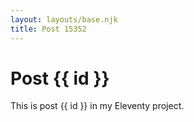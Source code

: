 ```yaml
---
layout: layouts/base.njk
title: Post 15352
---
```


# Post {{ id }}

This is post {{ id }} in my Eleventy project.

